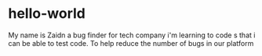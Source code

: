 # hello-world
My name is Zaidn a bug finder for tech company i'm learning to code s that i can be able to test code.
To help reduce the number of bugs in our platform
